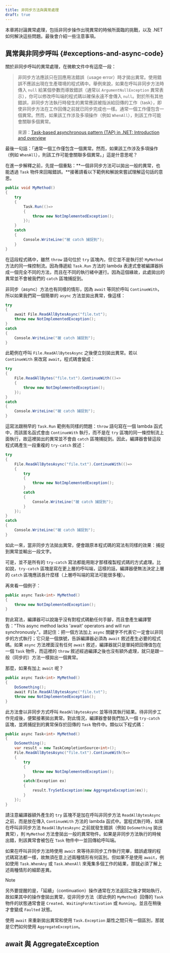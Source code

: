 ```yaml
---
title: 非同步方法與異常處理
draft: true
---
```


本章將討論異常處理，包括非同步操作出現異常的時候所面臨的挑戰，以及 .NET 如何解決這些問題。最後會介紹一些注意事項。

## 異常與非同步呼叫 {#exceptions-and-async-code}

關於非同步呼叫的異常處理，在微軟文件中有這麼一段：

> 非同步方法應該只在回應用法錯誤（usage error）時才拋出異常。使用錯誤不應該出現在生產環境的程式碼中。舉例來說，如果在呼叫非同步方法時傳入 `null` 給某個參數而導致錯誤（通常以 `ArgumentNullException` 異常表示），你可以修改呼叫端的程式碼以確保永遠不會傳入 `null`。對於所有其他錯誤，非同步方法執行時發生的異常應該被指派給回傳的工作（task），即使非同步方法在工作回傳之前就已同步完成也一樣。通常一個工作僅包含一個異常。然而，如果該工作涉及多項操作（例如 `WhenAll`），則該工作可能會關聯多個異常。
>
> 來源：[Task-based asynchronous pattern (TAP) in .NET: Introduction and overview](https://learn.microsoft.com/en-us/dotnet/standard/asynchronous-programming-patterns/task-based-asynchronous-pattern-tap)

最後一句話：「通常一個工作僅包含一個異常。然而，如果該工作涉及多項操作（例如 `WhenAll`），則該工作可能會關聯多個異常。」這是什意思呢？

在進一步解釋之前，先提一個重點：**一個非同步方法可以拋出一般的異常，也能透過 `Task` 物件來回報錯誤。**接著請看以下範例和解說來嘗試理解這句話的意思。

```cs
public void MyMethod()
{
    try
    {
        Task.Run(()=>
        {
            throw new NotImplementedException();
        });
    }
    catch
    {
        Console.WriteLine("被 catch 捕捉到");
    }
}
```

在這段程式碼中，雖然 `throw` 語句位於 `try` 區塊內，但它並不是執行於 `MyMethod` 方法的同一條控制流。因為傳遞給 `Task.Run` 方法的 lambda 表達式會被編譯器拆成一個完全不同的方法，而且在不同的執行緒中運行。因為這個緣故，此處拋出的異常並不會被我們的 `catch` 區塊捕捉到。

非同步（async）方法也有同樣的情形，因為 `await` 等同於呼叫 `ContinueWith`，所以如果我們寫一個簡單的 `async` 方法並拋出異常，像這樣：

```cs
try
{
    await File.ReadAllBytesAsync("file.txt");
    throw new NotImplementedException();
}
catch
{
    Console.WriteLine("被 catch 捕捉到");
}
```

此範例在呼叫 `File.ReadAllBytesAsync` 之後便立刻拋出異常。若以 `ContinueWith` 來改寫 `await`，程式碼會變成：

```cs
try
{
    File.ReadAllBytes("file.txt").ContinueWith(()=>
    {
        throw new NotImplementedException();
    });
}
catch
{
    Console.WriteLine("被 catch 捕捉到");
}
```

這寫法跟稍早的 `Task.Run` 範例有同樣的問題：`throw` 語句寫在一個 lambda 函式中，而該匿名函式會由 `ContinueWith` 執行，而不是在 `try` 區塊的同一條控制流上面執行，故這裡拋出的異常並不會由 `catch` 區塊捕捉到。因此，編譯器會替這段程式碼產生一段重複的 `try-catch` 敘述：

```cs
try
{
    File.ReadAllBytesAsync("file.txt").ContinueWith(()=>
    {
        try
        {
            throw new NotImplementedException();
        }
        catch
        {
            Console.WriteLine("被 catch 捕捉到");
        }
    });
}
catch
{
    Console.WriteLine("被 catch 捕捉到");
}
```

如此一來，當非同步方法拋出異常，便會跟原本程式碼的寫法有同樣的效果：捕捉到異常並輸出一段文字。

可是，並不是所有的 `try-catch` 寫法都能用剛才那樣複製程式碼的方式處理。比如說，`try-catch` 區塊是寫在更上層的呼叫端，這樣的話，編譯器便無法決定上層的 `catch` 區塊應該長什麼樣（上層呼叫端的寫法可能很多種）。

再來看一個例子：

```cs
public async Task<int> MyMethod()
{
    throw new NotImplementedException();
}
```

對此寫法，編譯器可以說幾乎沒有對程式碼動任何手腳，而且會產生編譯警告："This async method lacks 'await' operators and will run synchronously."。請記住：把一個方法加上 `async` 關鍵字不代表它一定會以非同步的方式執行；它只是一個旗號，告訴編譯器必須為 `await` 敘述產生必要的程式碼。如果 `async` 方法裡面沒有任何 `await` 敘述，編譯器就只是單純把回傳值包在一個 `Task` 物件，而這裡的 `throw` 敘述經過編譯之後也沒有額外處理，就只是跟一般（同步的）方法一樣拋出一個異常。

那麼，如果有加上 `await` 呢？

```cs
public async Task<int> MyMethod()
{
    DoSomething();
    await File.ReadAllBytesAsync("file.txt");
    throw new NotImplementedException();
}
```

此方法會以非同步方式呼叫 `ReadAllBytesAsync` 並等待其執行結果。待非同步工作完成後，便緊接著拋出異常。對此情況，編譯器會替我們加入一個 `try-catch` 區塊，並將捕捉到的異常保存於回傳的 `Task` 物件中。類似以下程式碼：

```cs
public async Task<int> MyMethod()
{
    DoSomething();
    var result = new TaskCompletionSource<int>();
    File.ReadAllBytesAsync("file.txt").ContinueWith(t=>
    {
        try
        {
            throw new NotImplementedException();
        }
        catch(Exception ex)
        {
            result.TrySetException(new AggregateException(ex));
        }
    });
}
```

請注意編譯器額外產生的 `try` 區塊不是加在呼叫非同步方法 `ReadAllBytesAsync` 之前，而是放在傳入 `ContinueWith` 方法的 lambda 函式中。當程式執行時，如果在呼叫非同步方法 `ReadAllBytesAsync` 之前就發生錯誤（例如 `DoSomething` 拋出異常），則 `MyMethod` 方法會拋出一般的異常物件。如果是非同步方法執行的時候出錯，則該異常會被包在 `Task` 物件中一並回傳給呼叫端。

如果在呼叫非同步方法時使用 `await` 來等待非同步工作執行完畢，錯誤處理的程式碼寫法都一樣，故無須在意上述兩種情形有何區別。但如果不是使用 `await`，例如使用 `Task.WhenAny` 或 `Task.WhenAll` 來蒐集多個工作的結果，那就必須了解上述兩種情形的細節差異。

> [!note]
> 另外要提醒的是，「延續」（continuation）操作通常在方法返回之後才開始執行，故如果其中的操作會拋出異常，從非同步方法（即此例的 `MyMethod`）回傳的 `Task` 物件的狀態通常會是 `Created`、`WaitingForActivation` 或 `Running`，並且在稍後才會變成 `Faulted` 狀態。


使用 `await` 來重新拋出異常和使用 `Task.Exception` 屬性之間只有一個區別，那就是它們如何使用 `AggregateException`。

## await 與 AggregateException

